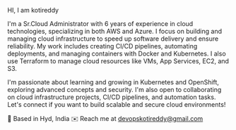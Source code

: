 
HI, I am kotireddy 


 I'm a Sr.Cloud Administrator with 6 years of experience in cloud technologies, specializing in both AWS and Azure. I focus on building and managing cloud infrastructure to speed up software delivery and ensure reliability. My work includes creating CI/CD pipelines, automating deployments, and managing containers with Docker and Kubernetes. I also use Terraform to manage cloud resources like VMs, App Services, EC2, and S3.

 I'm passionate about learning and growing in Kubernetes and OpenShift, exploring advanced concepts and security. I'm also open to collaborating on cloud infrastructure projects, CI/CD pipelines, and automation tasks. Let's connect if you want to build scalable and secure cloud environments!


📍 Based in Hyd, India
✉️ Reach me at devopskotireddy@gmail.com
